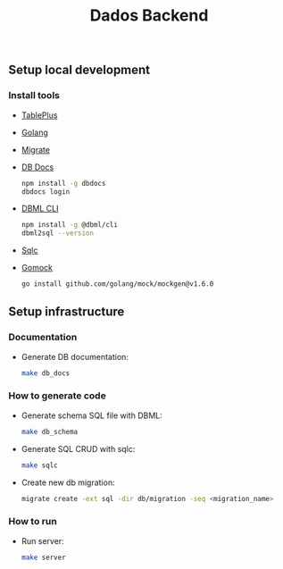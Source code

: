 <div align="center" style="padding-bottom: 20px">
  <h1>Dados Backend</h1>
</div>

## Setup local development

### Install tools

-   [TablePlus](https://tableplus.com/)
-   [Golang](https://golang.org/)
-   [Migrate](https://github.com/golang-migrate/migrate/tree/master/cmd/migrate)

-   [DB Docs](https://dbdocs.io/docs)

    ```bash
    npm install -g dbdocs
    dbdocs login
    ```

-   [DBML CLI](https://www.dbml.org/cli/#installation)

    ```bash
    npm install -g @dbml/cli
    dbml2sql --version
    ```

-   [Sqlc](https://github.com/kyleconroy/sqlc#installation)

-   [Gomock](https://github.com/golang/mock)

    ```bash
    go install github.com/golang/mock/mockgen@v1.6.0
    ```

## Setup infrastructure

### Documentation

-   Generate DB documentation:

    ```bash
    make db_docs
    ```

### How to generate code

-   Generate schema SQL file with DBML:

    ```bash
    make db_schema
    ```

-   Generate SQL CRUD with sqlc:

    ```bash
    make sqlc
    ```

-   Create new db migration:

    ```bash
    migrate create -ext sql -dir db/migration -seq <migration_name>
    ```

### How to run

-   Run server:

    ```bash
    make server
    ```
